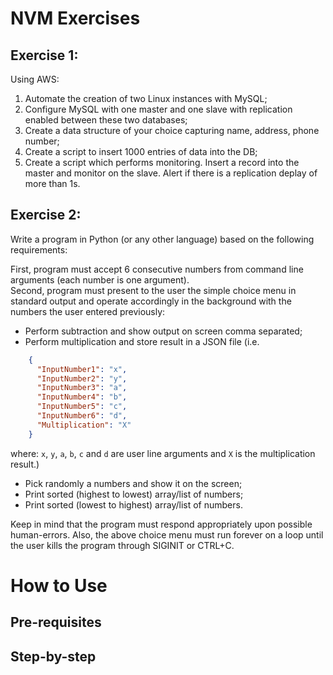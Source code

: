 # NVM Exercises

## Exercise 1:
Using AWS: 
1. Automate the creation of two Linux instances with MySQL;
2. Configure MySQL with one master and one slave with replication enabled between these two databases;
3. Create a data structure of your choice capturing name, address, phone number;
4. Create a script to insert 1000 entries of data into the DB;
5. Create a script which performs monitoring. Insert a record into the master and monitor on the slave. Alert if there is a replication deplay of more than 1s.

## Exercise 2:
Write a program in Python (or any other language) based on the following requirements:  

First, program must accept 6 consecutive numbers from command line arguments (each number is one argument).  
Second, program must present to the user the simple choice menu in standard output and operate accordingly in the background with the numbers the user entered previously:
* Perform subtraction and show output on screen comma separated;
* Perform multiplication and store result in a JSON file (i.e.  
```json
    {
      "InputNumber1": "x",
      "InputNumber2": "y",
      "InputNumber3": "a",
      "InputNumber4": "b",
      "InputNumber5": "c",
      "InputNumber6": "d",
      "Multiplication": "X"
    }
```
where: `x`, `y`, `a`, `b`, `c` and `d` are user line arguments and `X` is the multiplication result.)

* Pick randomly a numbers and show it on the screen;
* Print sorted (highest to lowest) array/list of numbers;
* Print sorted (lowest to highest) array/list of numbers.

Keep in mind that the program must respond appropriately upon possible human-errors. Also, the above choice menu must run forever on a loop until the user kills the program through SIGINIT or CTRL+C.

# How to Use

## Pre-requisites

## Step-by-step